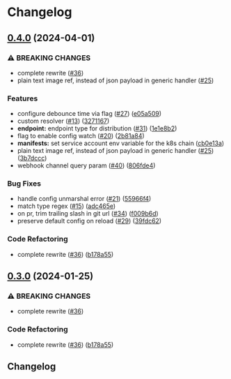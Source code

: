 # Changelog

## [0.4.0](https://github.com/rossigee/kobold/compare/v0.3.0...v0.4.0) (2024-04-01)


### ⚠ BREAKING CHANGES

* complete rewrite ([#36](https://github.com/rossigee/kobold/issues/36))
* plain text image ref, instead of json payload in generic handler ([#25](https://github.com/rossigee/kobold/issues/25))

### Features

* configure debounce time via flag ([#27](https://github.com/rossigee/kobold/issues/27)) ([e05a509](https://github.com/rossigee/kobold/commit/e05a5097ab2920bdfcd2478a5b89b6e9b08a3148))
* custom resolver ([#13](https://github.com/rossigee/kobold/issues/13)) ([3271167](https://github.com/rossigee/kobold/commit/327116780dae3eeafa61c2e62130d3c9446027b2))
* **endpoint:** endpoint type for distribution  ([#31](https://github.com/rossigee/kobold/issues/31)) ([1e1e8b2](https://github.com/rossigee/kobold/commit/1e1e8b2fff66fd64b6f556ea3523e852fd3fb9b9))
* flag to enable config watch ([#20](https://github.com/rossigee/kobold/issues/20)) ([2b81a84](https://github.com/rossigee/kobold/commit/2b81a84121493f44c89c22921995aae4f9ad7854))
* **manifests:** set service account env variable for the k8s chain ([cb0e13a](https://github.com/rossigee/kobold/commit/cb0e13a30e76b496914178a8ed951f56f988f9cb))
* plain text image ref, instead of json payload in generic handler ([#25](https://github.com/rossigee/kobold/issues/25)) ([3b7dccc](https://github.com/rossigee/kobold/commit/3b7dccc850de4e9229395c8cbdce7700abe5ac85))
* webhook channel query param ([#40](https://github.com/rossigee/kobold/issues/40)) ([806fde4](https://github.com/rossigee/kobold/commit/806fde47ce183edfb09abf59da0fc2fb9fa8b6b2))


### Bug Fixes

* handle config unmarshal error ([#21](https://github.com/rossigee/kobold/issues/21)) ([55966f4](https://github.com/rossigee/kobold/commit/55966f4564b4eb32a9e34d55656d5201ad42d890))
* match type regex ([#15](https://github.com/rossigee/kobold/issues/15)) ([adc465e](https://github.com/rossigee/kobold/commit/adc465e8308a87d403d74021bcd4b7b1a7d726e9))
* on pr, trim trailing slash in git url ([#34](https://github.com/rossigee/kobold/issues/34)) ([f009b6d](https://github.com/rossigee/kobold/commit/f009b6d79ae248a1c27adbd7bcf838611e02610d))
* preserve default config on reload ([#29](https://github.com/rossigee/kobold/issues/29)) ([39fdc62](https://github.com/rossigee/kobold/commit/39fdc62e2ba3e34d644aee8cadd722715249a3d7))


### Code Refactoring

* complete rewrite ([#36](https://github.com/rossigee/kobold/issues/36)) ([b178a55](https://github.com/rossigee/kobold/commit/b178a5577436d04d6a644476426eb7ec6fe975f1))

## [0.3.0](https://github.com/bluebrown/kobold/compare/v0.2.4...v0.3.0) (2024-01-25)


### ⚠ BREAKING CHANGES

* complete rewrite ([#36](https://github.com/bluebrown/kobold/issues/36))

### Code Refactoring

* complete rewrite ([#36](https://github.com/bluebrown/kobold/issues/36)) ([b178a55](https://github.com/bluebrown/kobold/commit/b178a5577436d04d6a644476426eb7ec6fe975f1))

## Changelog
